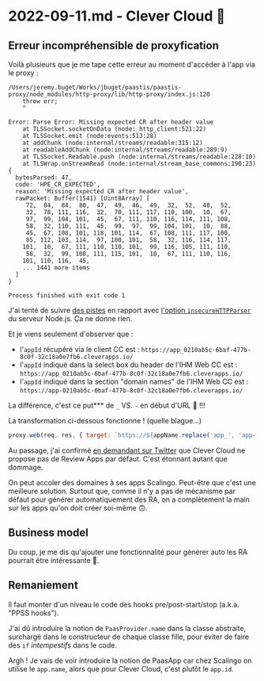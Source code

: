 # 2022-09-11.md - Clever Cloud 🤯

## Erreur incompréhensible de proxyfication

Voilà plusieurs que je me tape cette erreur au moment d'accéder à l'app via le proxy : 

```shell
/Users/jeremy.buget/Works/jbuget/paastis/paastis-proxy/node_modules/http-proxy/lib/http-proxy/index.js:120
    throw err;
    ^

Error: Parse Error: Missing expected CR after header value
    at TLSSocket.socketOnData (node:_http_client:521:22)
    at TLSSocket.emit (node:events:513:28)
    at addChunk (node:internal/streams/readable:315:12)
    at readableAddChunk (node:internal/streams/readable:289:9)
    at TLSSocket.Readable.push (node:internal/streams/readable:228:10)
    at TLSWrap.onStreamRead (node:internal/stream_base_commons:190:23) {
  bytesParsed: 47,
  code: 'HPE_CR_EXPECTED',
  reason: 'Missing expected CR after header value',
  rawPacket: Buffer(1541) [Uint8Array] [
     72,  84,  84,  80,  47,  49,  46,  49,  32,  52,  48,  52,
     32,  78, 111, 116,  32,  70, 111, 117, 110, 100,  10,  67,
     97,  99, 104, 101,  45,  67, 111, 110, 116, 114, 111, 108,
     58,  32, 110, 111,  45,  99,  97,  99, 104, 101,  10,  88,
     45,  67, 108, 101, 118, 101, 114,  67, 108, 111, 117, 100,
     85, 112, 103, 114,  97, 100, 101,  58,  32, 116, 114, 117,
    101,  10,  67, 111, 110, 110, 101,  99, 116, 105, 111, 110,
     58,  32,  99, 108, 111, 115, 101,  10,  67, 111, 110, 116,
    101, 110, 116,  45,
    ... 1441 more items
  ]
}

Process finished with exit code 1
```

J'ai tenté de suivre [des pistes](https://github.com/nodejs/node/issues/43798) en rapport avec [l'option `insecureHTTPParser`](https://nodejs.org/api/cli.html#--insecure-http-parser) du serveur Node.js.
Ça ne donne rien.

Et je viens seulement d'observer que :
- l'`appId` récupéré via le client CC est : `https://app_0210ab5c-6baf-477b-8c0f-32c18a0e7fb6.cleverapps.io/`
- l'`appId` indiqué dans la select box du header de l'IHM Web CC est : `https://app_0210ab5c-6baf-477b-8c0f-32c18a0e7fb6.cleverapps.io/`
- l'`appId` indiqué dans la section "domain names" de l'IHM Web CC est : `https://app-0210ab5c-6baf-477b-8c0f-32c18a0e7fb6.cleverapps.io/`

La différence, c'est ce put*** de `_` VS. `-` en début d'URL 🤬 !!!

La transformation ci-dessous fonctionne ! (quelle blague…)

```javascript
proxy.web(req, res, { target: `https://${appName.replace('app_', 'app-')}.cleverapps.io` })
```

Au passage, j'ai confirmé [en demandant sur Twitter](https://twitter.com/jbuget/status/1568723184337166339?s=20&t=2Mv4Jv7d-lfT0HEkniasgw) que Clever Cloud ne propose pas de Review Apps par défaut.
C'est étonnant autant que dommage.

On peut accoler des domaines à ses apps Scalingo.
Peut-être que c'est une meilleure solution.
Surtout que, comme il n'y a pas de mécanisme par défaut pour générer automatiquement des RA, on a complètement la main sur les apps qu'on doit créer soi-même 🙃.

## Business model

Du coup, je me dis qu'ajouter une fonctionnalité pour générer auto les RA pourrait être intéressante 🤔.

## Remaniement

Il faut monter d'un niveau le code des hooks pre/post-start/stop (a.k.a. "PPSS hooks").

J'ai dû introduire la notion de `PaasProvider.name` dans la classe abstraite, surchargé dans le constructeur de chaque classe fille, pour éviter de faire des `if` _intempestifs_ dans le code.

Argh ! Je vais de voir introduire la notion de PaasApp car chez Scalingo on utilise le `app.name`, alors que pour Clever Cloud, c'est plutôt le `app.id`.

